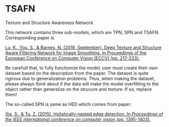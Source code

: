 # TSAFN
Texture and Structure Awareness Network

This network contains three sub-models, which are TPN, SPN and TSAFN. Corresponding paper is

[Lu, K., You, S., & Barnes, N. (2018, September). Deep Texture and Structure Aware Filtering Network for Image Smoothing. In Proceedings of the European Conference on Computer Vision (ECCV) (pp. 217-233).](http://openaccess.thecvf.com/content_ECCV_2018/papers/Kaiyue_Lu_Deep_Texture_and_ECCV_2018_paper.pdf)

Be carefult that, to fully functionize the model, user must create their own dataset based on the description from the paper. The dataset is quite rigirous due to generalization problems. Thus, when making the dataset, please always think about if the data will make the model overfitting to the object rather than generalize on the strucure and texture. If so, replace them!


The so-called SPN is same as HED which comes from paper:

[Xie, S., & Tu, Z. (2015). Holistically-nested edge detection. In *Proceedings of the IEEE international conference on computer vision* (pp. 1395-1403).](https://www.cv-foundation.org/openaccess/content_iccv_2015/html/Xie_Holistically-Nested_Edge_Detection_ICCV_2015_paper.html)

